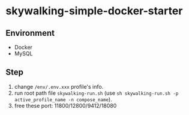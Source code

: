# skywalking-simple-docker-starter

## Environment 

- Docker
- MySQL

## Step

1. change `/env/.env.xxx` profile's info.
2. run root path file `skywalking-run.sh` (use `sh skywalking-run.sh -p active_profile_name -n compose_name`).
3. free these port: 11800/12800/9412/18080
